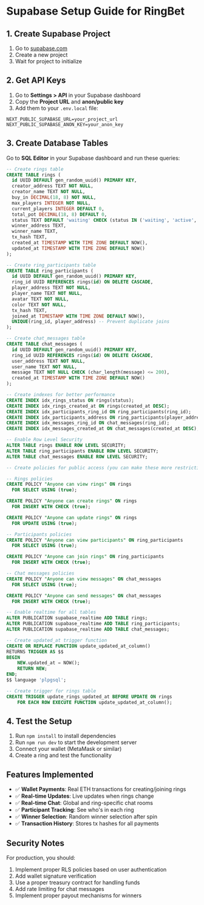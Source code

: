 # Supabase Setup Guide for RingBet

## 1. Create Supabase Project

1. Go to [supabase.com](https://supabase.com)
2. Create a new project
3. Wait for project to initialize

## 2. Get API Keys

1. Go to **Settings > API** in your Supabase dashboard
2. Copy the **Project URL** and **anon/public key**
3. Add them to your `.env.local` file:

```env
NEXT_PUBLIC_SUPABASE_URL=your_project_url
NEXT_PUBLIC_SUPABASE_ANON_KEY=your_anon_key
```

## 3. Create Database Tables

Go to **SQL Editor** in your Supabase dashboard and run these queries:

```sql
-- Create rings table
CREATE TABLE rings (
  id UUID DEFAULT gen_random_uuid() PRIMARY KEY,
  creator_address TEXT NOT NULL,
  creator_name TEXT NOT NULL,
  buy_in DECIMAL(18, 8) NOT NULL,
  max_players INTEGER NOT NULL,
  current_players INTEGER DEFAULT 0,
  total_pot DECIMAL(18, 8) DEFAULT 0,
  status TEXT DEFAULT 'waiting' CHECK (status IN ('waiting', 'active', 'spinning', 'finished')),
  winner_address TEXT,
  winner_name TEXT,
  tx_hash TEXT,
  created_at TIMESTAMP WITH TIME ZONE DEFAULT NOW(),
  updated_at TIMESTAMP WITH TIME ZONE DEFAULT NOW()
);

-- Create ring_participants table
CREATE TABLE ring_participants (
  id UUID DEFAULT gen_random_uuid() PRIMARY KEY,
  ring_id UUID REFERENCES rings(id) ON DELETE CASCADE,
  player_address TEXT NOT NULL,
  player_name TEXT NOT NULL,
  avatar TEXT NOT NULL,
  color TEXT NOT NULL,
  tx_hash TEXT,
  joined_at TIMESTAMP WITH TIME ZONE DEFAULT NOW(),
  UNIQUE(ring_id, player_address) -- Prevent duplicate joins
);

-- Create chat_messages table
CREATE TABLE chat_messages (
  id UUID DEFAULT gen_random_uuid() PRIMARY KEY,
  ring_id UUID REFERENCES rings(id) ON DELETE CASCADE,
  user_address TEXT NOT NULL,
  user_name TEXT NOT NULL,
  message TEXT NOT NULL CHECK (char_length(message) <= 200),
  created_at TIMESTAMP WITH TIME ZONE DEFAULT NOW()
);

-- Create indexes for better performance
CREATE INDEX idx_rings_status ON rings(status);
CREATE INDEX idx_rings_created_at ON rings(created_at DESC);
CREATE INDEX idx_participants_ring_id ON ring_participants(ring_id);
CREATE INDEX idx_participants_address ON ring_participants(player_address);
CREATE INDEX idx_messages_ring_id ON chat_messages(ring_id);
CREATE INDEX idx_messages_created_at ON chat_messages(created_at DESC);

-- Enable Row Level Security
ALTER TABLE rings ENABLE ROW LEVEL SECURITY;
ALTER TABLE ring_participants ENABLE ROW LEVEL SECURITY;
ALTER TABLE chat_messages ENABLE ROW LEVEL SECURITY;

-- Create policies for public access (you can make these more restrictive later)

-- Rings policies
CREATE POLICY "Anyone can view rings" ON rings 
  FOR SELECT USING (true);

CREATE POLICY "Anyone can create rings" ON rings 
  FOR INSERT WITH CHECK (true);

CREATE POLICY "Anyone can update rings" ON rings 
  FOR UPDATE USING (true);

-- Participants policies  
CREATE POLICY "Anyone can view participants" ON ring_participants 
  FOR SELECT USING (true);

CREATE POLICY "Anyone can join rings" ON ring_participants 
  FOR INSERT WITH CHECK (true);

-- Chat messages policies
CREATE POLICY "Anyone can view messages" ON chat_messages 
  FOR SELECT USING (true);

CREATE POLICY "Anyone can send messages" ON chat_messages 
  FOR INSERT WITH CHECK (true);

-- Enable realtime for all tables
ALTER PUBLICATION supabase_realtime ADD TABLE rings;
ALTER PUBLICATION supabase_realtime ADD TABLE ring_participants;
ALTER PUBLICATION supabase_realtime ADD TABLE chat_messages;

-- Create updated_at trigger function
CREATE OR REPLACE FUNCTION update_updated_at_column()
RETURNS TRIGGER AS $$
BEGIN
    NEW.updated_at = NOW();
    RETURN NEW;
END;
$$ language 'plpgsql';

-- Create trigger for rings table
CREATE TRIGGER update_rings_updated_at BEFORE UPDATE ON rings
    FOR EACH ROW EXECUTE FUNCTION update_updated_at_column();
```

## 4. Test the Setup

1. Run `npm install` to install dependencies
2. Run `npm run dev` to start the development server
3. Connect your wallet (MetaMask or similar)
4. Create a ring and test the functionality

## Features Implemented

- ✅ **Wallet Payments**: Real ETH transactions for creating/joining rings
- ✅ **Real-time Updates**: Live updates when rings change
- ✅ **Real-time Chat**: Global and ring-specific chat rooms
- ✅ **Participant Tracking**: See who's in each ring
- ✅ **Winner Selection**: Random winner selection after spin
- ✅ **Transaction History**: Stores tx hashes for all payments

## Security Notes

For production, you should:

1. Implement proper RLS policies based on user authentication
2. Add wallet signature verification
3. Use a proper treasury contract for handling funds
4. Add rate limiting for chat messages
5. Implement proper payout mechanisms for winners
